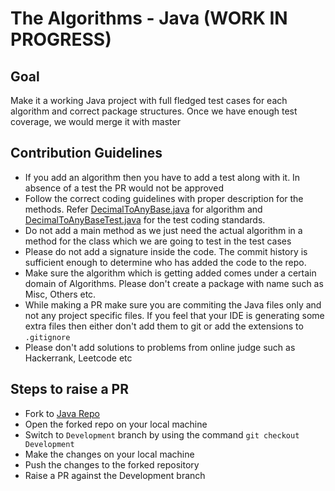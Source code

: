 # The Algorithms - Java (WORK IN PROGRESS)

## Goal
Make it a working Java project with full fledged test cases for each algorithm and correct package structures. Once we have enough test coverage, we would merge it with master

## Contribution Guidelines
 - If you add an algorithm then you have to add a test along with it. In absence of a test the PR would not be approved
 - Follow the correct coding guidelines with proper description for the methods. Refer [DecimalToAnyBase.java](https://github.com/TheAlgorithms/Java/blob/Development/src/main/com/java/conversions/DecimalToAnyBase.java) for algorithm and [DecimalToAnyBaseTest.java](https://github.com/TheAlgorithms/Java/blob/Development/src/test/com/java/conversions/DecimalToAnyBaseTest.java) for the test coding standards.
 - Do not add a main method as we just need the actual algorithm in a method for the class which we are going to test in the test cases
 - Please do not add a signature inside the code. The commit history is sufficient enough to determine who has added the code to the repo.
 - Make sure the algorithm which is getting added comes under a certain domain of Algorithms. Please don't create a package with name such as Misc, Others etc. 
 - While making a PR make sure you are commiting the Java files only and not any project specific files. If you feel that your IDE is generating some extra files then either don't add them to git or add the extensions to ```.gitignore```
 - Please don't add solutions to problems from online judge such as Hackerrank, Leetcode etc

## Steps to raise a PR
- Fork to [Java Repo](https://github.com/TheAlgorithms/Java)
- Open the forked repo on your local machine 
- Switch to ```Development``` branch by using the command ```git checkout Development```
- Make the changes on your local machine
- Push the changes to the forked repository
- Raise a PR against the Development branch
